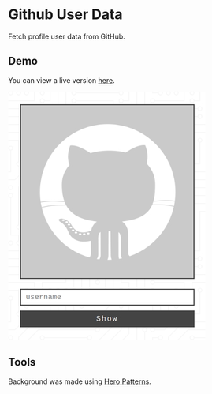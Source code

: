 # Github User Data
Fetch profile user data from GitHub.

## Demo
You can view a live version [here](https://tinawebdev.github.io/javascript-projects/github-user-data/).

[![](demo.png)](#)

## Tools
Background was made using [Hero Patterns](https://www.heropatterns.com/).
